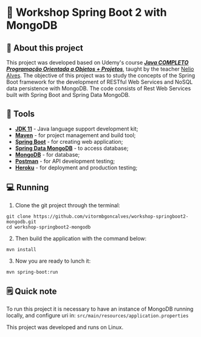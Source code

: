 # 🍃 Workshop Spring Boot 2 with MongoDB

## 🚀 About this project

This project was developed based on Udemy's course [*__Java COMPLETO Programação Orientada a Objetos + Projetos__*](https://www.udemy.com/course/java-curso-completo/), taught by the teacher [Nelio Alves](https://github.com/acenelio).
The objective of this project was to study the concepts of the Spring Boot framework for the development of RESTful Web Services and NoSQL data persistence with MongoDB.
The code consists of Rest Web Services built with Spring Boot and Spring Data MongoDB. 

## 🧰 Tools

- [**JDK 11**](https://www.oracle.com/br/java/technologies/javase-jdk11-downloads.html) - Java language support development kit;
- [**Maven**](https://maven.apache.org/) - for project management and build tool;
- [**Spring Boot**](https://docs.spring.io/spring-boot/docs/current/reference/htmlsingle/) - for creating web application;
- [**Spring Data MongoDB**](https://spring.io/projects/spring-data-mongodb) - to access database;
- [**MongoDB**](https://www.mongodb.com/) - for database;
- [**Postman**](https://www.postman.com/) - for API development testing;
- [**Heroku**](https://heroku.co) - for deployment and production testing;

## 💻 Running

1. Clone the git project through the terminal:

```shell
git clone https://github.com/vitormbgoncalves/workshop-springboot2-mongodb.git
cd workshop-springboot2-mongodb
```

2. Then build the application with the command below:

```shell
mvn install
```

3. Now you are ready to lunch it:

```shell
mvn spring-boot:run
```

## 🗒 Quick note

To run this project it is necessary to have an instance of MongoDB running locally, and configure uri in: `src/main/resources/application.properties`

This project was developed and runs on Linux.
